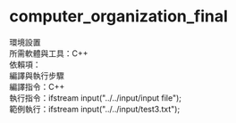 # computer_organization_final

環境設置  
所需軟體與工具：C++  
依賴項：  
編譯與執行步驟  
編譯指令：C++    
執行指令：ifstream input("../../input/input file");   
範例執行：ifstream input("../../input/test3.txt");    
